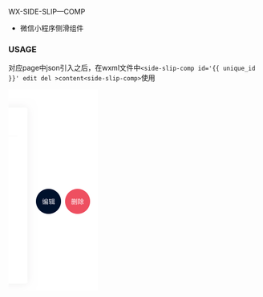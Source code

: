 WX-SIDE-SLIP—COMP
- 微信小程序侧滑组件

### USAGE

对应page中json引入之后，在wxml文件中`<side-slip-comp id='{{ unique_id }}' edit del >content<side-slip-comp>`使用

![](./demo.jpg)
